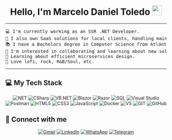 <h1 align="center">
Hello, I'm Marcelo Daniel Toledo
	<a href="https://github.com/Bouaskaoun" target="_self">
		<img src="https://media.giphy.com/media/hvRJCLFzcasrR4ia7z/giphy.gif" width="30">
	</a>
</h1>

<hr>

<pre>
💻 I'm currently working as an SSR .NET Developer.
🚀 I also own SaaS solutions for local clients, handling maintenance and implementing new features.
📚 I have a Bachelors degree in Computer Science from Atlántida University in Argentina.
📝 I'm interested in collaborating and learning about new solutions; I'm passionate about being part of a product.
🌱 Learning about efficient microservices design.
🎵 Love lofi, rock, R&B/Soul, etc.
</pre>
<hr>


## 💻 My Tech Stack

<p align="center" align='right'>

<img alt="NET" src="https://img.shields.io/badge/-.NET-5C2D91?style=for-the-badge&logo=%2ENET&logoColor=white" />

<img alt="CSharp" src="https://img.shields.io/badge/c%23%20-%23239120.svg?&style=for-the-badge&logo=c-sharp&logoColor=white" /> 

<img alt="VB.NET" src="https://img.shields.io/badge/VB.NET-004A8C?style=for-the-badge&logo=visualstudio&logoColor=white" />

<img alt="Blazor" src="https://img.shields.io/badge/Blazor-5C2D91?style=for-the-badge&logo=blazor&logoColor=white" />

<img alt="Razor" src="https://img.shields.io/badge/Razor-5C2D91?style=for-the-badge&logo=aspnet&logoColor=white" />

<img alt="SQL" src="https://img.shields.io/badge/-SQL-4479A1?style=for-the-badge&logo=mysql&logoColor=black&textColor=black" />

<img alt="Visual Studio" src="https://img.shields.io/badge/Visual%20Studio-5C2D91?style=for-the-badge&logo=visual-studio&logoColor=white" />

<img alt="Postman" src="https://img.shields.io/badge/Postman-FF6C37?style=for-the-badge&logo=postman&logoColor=white" />

<img alt="HTML5" src="https://img.shields.io/badge/html5%20-%23E34F26.svg?&style=for-the-badge&logo=html5&logoColor=white" />

<img alt="CSS3" src="https://img.shields.io/badge/css3%20-%231572B6.svg?&style=for-the-badge&logo=css3&logoColor=white" /> 

<img alt="JavaScript" src="https://img.shields.io/badge/javascript%20-%23323330.svg?&style=for-the-badge&logo=javascript&logoColor=%23F7DF1E" />

<img alt="Docker" src="https://img.shields.io/badge/Docker-2496ED?style=for-the-badge&logo=docker&logoColor=white" />


<img alt="VS" src="https://img.shields.io/badge/-VS-007ACC?style=for-the-badge&logo=visual-studio&logoColor=white" />

<img alt="GIT" src="https://img.shields.io/badge/git%20-%23F05033.svg?&style=for-the-badge&logo=git&logoColor=white" /> 

<img alt="GitHub" src="https://img.shields.io/badge/github%20-%23121011.svg?&style=for-the-badge&logo=github&logoColor=white" />

</p>




## 🤝 Connect with me

<p align="center">
    <a href="mailto:marcelodanieltoledo.arg@gmail.com">
<img alt="Gmail" src="https://img.shields.io/badge/Gmail-D14836?style=for-the-badge&logo=gmail&logoColor=white" /></a>
	<a href="https://www.linkedin.com/in/marcelodanieltoledo/">
<img alt="LinkedIn" src="https://img.shields.io/badge/LinkedIn-0A66C2?style=for-the-badge&logo=linkedin&logoColor=white" /></a>
	<a href="https://api.whatsapp.com/send/?phone=2235832617&text=Hola%20Daniel!&type=phone_number&app_absent=0">
<img alt="WhatsApp" src="https://img.shields.io/badge/WhatsApp-25D366?style=for-the-badge&logo=whatsapp&logoColor=white" /></a>
	<a href="https://t.me/marcelodanieltoledo">
<img alt="Telegram" src="https://img.shields.io/badge/Telegram-0088CC?style=for-the-badge&logo=telegram&logoColor=white" /></a>

    
</p>



